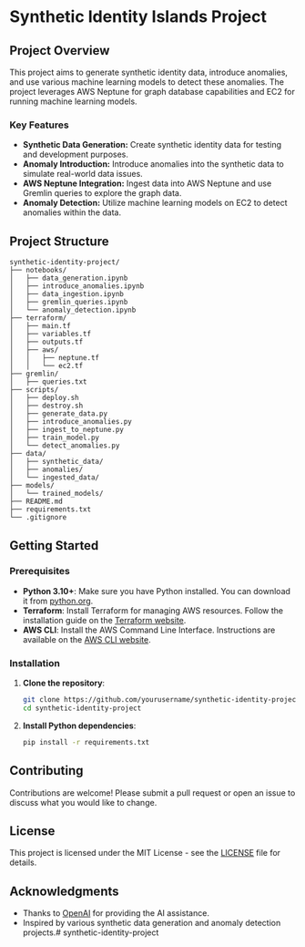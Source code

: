 # Synthetic Identity Islands Project

## Project Overview

This project aims to generate synthetic identity data, introduce anomalies, and use various machine learning models to detect these anomalies. The project leverages AWS Neptune for graph database capabilities and EC2 for running machine learning models.

### Key Features
- **Synthetic Data Generation:** Create synthetic identity data for testing and development purposes.
- **Anomaly Introduction:** Introduce anomalies into the synthetic data to simulate real-world data issues.
- **AWS Neptune Integration:** Ingest data into AWS Neptune and use Gremlin queries to explore the graph data.
- **Anomaly Detection:** Utilize machine learning models on EC2 to detect anomalies within the data.

## Project Structure

```plaintext
synthetic-identity-project/
├── notebooks/
│   ├── data_generation.ipynb
│   ├── introduce_anomalies.ipynb
│   ├── data_ingestion.ipynb
│   ├── gremlin_queries.ipynb
│   └── anomaly_detection.ipynb
├── terraform/
│   ├── main.tf
│   ├── variables.tf
│   ├── outputs.tf
│   ├── aws/
│   │   ├── neptune.tf
│   │   └── ec2.tf
├── gremlin/
│   ├── queries.txt
├── scripts/
│   ├── deploy.sh
│   ├── destroy.sh
│   ├── generate_data.py
│   ├── introduce_anomalies.py
│   ├── ingest_to_neptune.py
│   ├── train_model.py
│   └── detect_anomalies.py
├── data/
│   ├── synthetic_data/
│   ├── anomalies/
│   └── ingested_data/
├── models/
│   └── trained_models/
├── README.md
├── requirements.txt
└── .gitignore
```

## Getting Started

### Prerequisites

- **Python 3.10+**: Make sure you have Python installed. You can download it from [python.org](https://www.python.org/downloads/).
- **Terraform**: Install Terraform for managing AWS resources. Follow the installation guide on the [Terraform website](https://www.terraform.io/downloads.html).
- **AWS CLI**: Install the AWS Command Line Interface. Instructions are available on the [AWS CLI website](https://aws.amazon.com/cli/).

### Installation

1. **Clone the repository**:
   ```sh
   git clone https://github.com/yourusername/synthetic-identity-project.git
   cd synthetic-identity-project
   ```

2. **Install Python dependencies**:
   ```sh
   pip install -r requirements.txt
   ```

## Contributing

Contributions are welcome! Please submit a pull request or open an issue to discuss what you would like to change.

## License

This project is licensed under the MIT License - see the [LICENSE](LICENSE) file for details.

## Acknowledgments

- Thanks to [OpenAI](https://openai.com/) for providing the AI assistance.
- Inspired by various synthetic data generation and anomaly detection projects.# synthetic-identity-project
